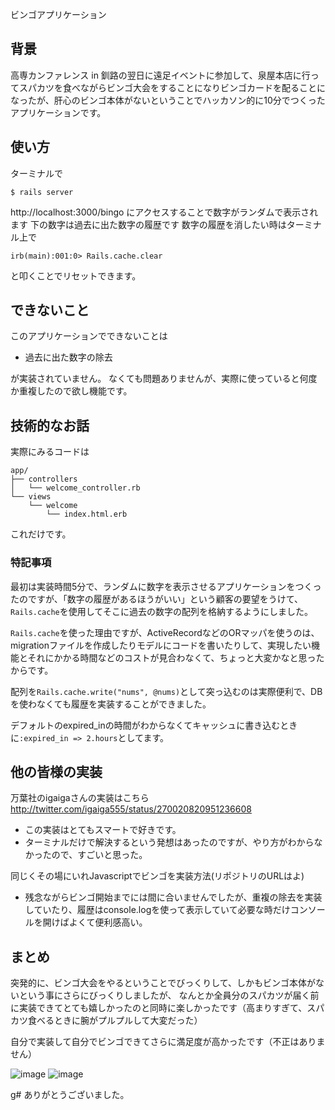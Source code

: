 ビンゴアプリケーション

## 背景
高専カンファレンス in 釧路の翌日に遠足イベントに参加して、泉屋本店に行ってスパカツを食べながらビンゴ大会をすることになりビンゴカードを配ることになったが、肝心のビンゴ本体がないということでハッカソン的に10分でつくったアプリケーションです。


## 使い方
ターミナルで

```
$ rails server
```

http://localhost:3000/bingo にアクセスすることで数字がランダムで表示されます
下の数字は過去に出た数字の履歴です
数字の履歴を消したい時はターミナル上で

```
irb(main):001:0> Rails.cache.clear
```

と叩くことでリセットできます。

## できないこと
このアプリケーションでできないことは

- 過去に出た数字の除去

が実装されていません。
なくても問題ありませんが、実際に使っていると何度か重複したので欲し機能です。


## 技術的なお話
実際にみるコードは

```
app/
├── controllers
│   └── welcome_controller.rb
└── views
    └── welcome
        └── index.html.erb
```

これだけです。

### 特記事項

最初は実装時間5分で、ランダムに数字を表示させるアプリケーションをつくったのですが、「数字の履歴があるほうがいい」という顧客の要望をうけて、`Rails.cache`を使用してそこに過去の数字の配列を格納するようにしました。

`Rails.cache`を使った理由ですが、ActiveRecordなどのORマッパを使うのは、migrationファイルを作成したりモデルにコードを書いたりして、実現したい機能とそれにかかる時間などのコストが見合わなくて、ちょっと大変かなと思ったからです。

配列を`Rails.cache.write("nums", @nums)`として突っ込むのは実際便利で、DBを使わなくても履歴を実装することができました。

デフォルトのexpired_inの時間がわからなくてキャッシュに書き込むときに`:expired_in => 2.hours`としてます。

## 他の皆様の実装

万葉社のigaigaさんの実装はこちら
http://twitter.com/igaiga555/status/270020820951236608

- この実装はとてもスマートで好きです。
- ターミナルだけで解決するという発想はあったのですが、やり方がわからなかったので、すごいと思った。

同じくその場にいれJavascriptでビンゴを実装方法(リポジトリのURLはよ)

- 残念ながらビンゴ開始までには間に合いませんでしたが、重複の除去を実装していたり、履歴はconsole.logを使って表示していて必要な時だけコンソールを開けばよくて便利感高い。


## まとめ
突発的に、ビンゴ大会をやるということでびっくりして、しかもビンゴ本体がないという事にさらにびっくりしましたが、
なんとか全員分のスパカツが届く前に実装できてとても嬉しかったのと同時に楽しかったです（高まりすぎて、スパカツ食べるときに腕がプルプルして大変だった）

自分で実装して自分でビンゴできてさらに満足度が高かったです（不正はありません）

![image](https://github.com/downloads/asonas/hat-bingo/IMG_0226.jpg)
![image](https://github.com/downloads/asonas/hat-bingo/IMG_0227.jpg)


g# ありがとうございました。
